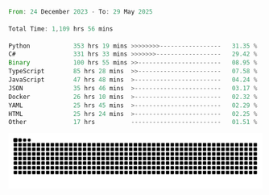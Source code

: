 <!--START_SECTION:waka-->

```rust
From: 24 December 2023 - To: 29 May 2025

Total Time: 1,109 hrs 56 mins

Python            353 hrs 19 mins >>>>>>>>-----------------   31.35 %
C#                331 hrs 33 mins >>>>>>>------------------   29.42 %
Binary            100 hrs 55 mins >>-----------------------   08.95 %
TypeScript        85 hrs 28 mins  >>-----------------------   07.58 %
JavaScript        47 hrs 48 mins  >------------------------   04.24 %
JSON              35 hrs 46 mins  >------------------------   03.17 %
Docker            26 hrs 10 mins  >------------------------   02.32 %
YAML              25 hrs 45 mins  >------------------------   02.29 %
HTML              25 hrs 24 mins  >------------------------   02.25 %
Other             17 hrs          -------------------------   01.51 %
```

<!--END_SECTION:waka-->


<picture>
  <source media="(prefers-color-scheme: dark)" srcset="https://raw.githubusercontent.com/jeerawut97/jeerawut97/output/github-contribution-grid-snake.svg">
  <img alt="github contribution grid snake animation" src="https://raw.githubusercontent.com/jeerawut97/jeerawut97/output/github-contribution-grid-snake.svg">
</picture>
